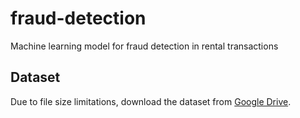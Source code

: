 # fraud-detection
Machine learning model for fraud detection in rental transactions
## Dataset
Due to file size limitations, download the dataset from [Google Drive](https://drive.google.com/file/d/1rB7hgMEz2sicxJ-KO7gUzSE5ibNfBgNI/view?usp=sharing).

